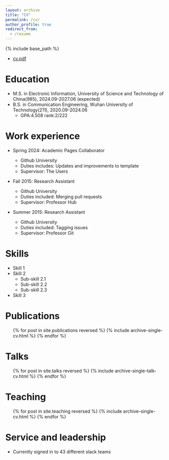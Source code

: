 ```yaml
---
layout: archive
title: "CV"
permalink: /cv/
author_profile: true
redirect_from:
  - /resume
---
```


{% include base_path %}
* [cv.pdf](http://laugh.github.io/files/cv.pdf)
  
Education
======
* M.S. in Electronic Information, University of Science and Technology of China(985), 2024.09-2027.06 (expected)
* B.S. in Communication Engineering, Wuhan University of Technology(211), 2020.09-2024.06
  * GPA:4.508 rank:2/222

Work experience
======
* Spring 2024: Academic Pages Collaborator
  * Github University
  * Duties includes: Updates and improvements to template
  * Supervisor: The Users

* Fall 2015: Research Assistant
  * Github University
  * Duties included: Merging pull requests
  * Supervisor: Professor Hub

* Summer 2015: Research Assistant
  * Github University
  * Duties included: Tagging issues
  * Supervisor: Professor Git
  
Skills
======
* Skill 1
* Skill 2
  * Sub-skill 2.1
  * Sub-skill 2.2
  * Sub-skill 2.3
* Skill 3

Publications
======
  <ul>{% for post in site.publications reversed %}
    {% include archive-single-cv.html %}
  {% endfor %}</ul>
  
Talks
======
  <ul>{% for post in site.talks reversed %}
    {% include archive-single-talk-cv.html  %}
  {% endfor %}</ul>
  
Teaching
======
  <ul>{% for post in site.teaching reversed %}
    {% include archive-single-cv.html %}
  {% endfor %}</ul>
  
Service and leadership
======
* Currently signed in to 43 different slack teams

